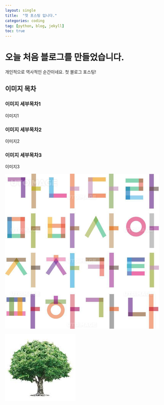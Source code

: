 ```yaml
---
layout: single
title:  "첫 포스팅 입니다."
categories: coding
tag: [python, blog, jekyll] 
toc: true
---
```


# 오늘 처음 블로그를 만들었습니다.

개인적으로 역사적인 순간이네요.
첫 블로그 포스팅!





## 이미지 목차

### 이미지 세부목차1

이미지1

### 이미지 세부목차2

이미지2

### 이미지 세부목차3

이미지3



![201811009001_800](../images/2022-01-07-first/201811009001_800-16416950559951.jpg)







![나무](../images/2022-01-07-first/나무.jpg)



